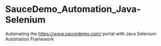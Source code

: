 # SauceDemo_Automation_Java-Selenium
Automating the https://www.saucedemo.com/ portal with Java Selenium Automation Framework 
